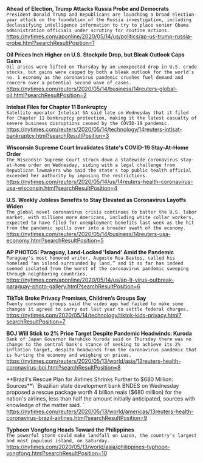 **Ahead of Election, Trump Attacks Russia Probe and Democrats**\
`President Donald Trump and Republicans are launching a broad election-year attack on the foundation of the Russia investigation, including declassifying intelligence information to try to place senior Obama administration officials under scrutiny for routine actions.`\
https://nytimes.com/aponline/2020/05/14/us/politics/ap-us-trump-russia-probe.html?searchResultPosition=1

**Oil Prices Inch Higher on U.S. Stockpile Drop, but Bleak Outlook Caps Gains**\
`Oil prices were lifted on Thursday by an unexpected drop in U.S. crude stocks, but gains were capped by both a bleak outlook for the world's no. 1 economy as the coronavirus pandemic crushes fuel demand and concern over a potential second wave of cases.`\
https://nytimes.com/reuters/2020/05/14/business/14reuters-global-oil.html?searchResultPosition=2

**Intelsat Files for Chapter 11 Bankruptcy**\
`Satellite operator Intelsat SA said late on Wednesday that it filed for Chapter 11 bankruptcy protection, making it the latest casualty of severe business disruptions caused by the COVID-19 pandemic. `\
https://nytimes.com/reuters/2020/05/14/technology/14reuters-intlsat-bankruptcy.html?searchResultPosition=3

**Wisconsin Supreme Court Invalidates State's COVID-19 Stay-At-Home Order**\
`The Wisconsin Supreme Court struck down a statewide coronavirus stay-at-home order on Wednesday, siding with a legal challenge from Republican lawmakers who said the state's top public health official exceeded her authority by imposing the restrictions.`\
https://nytimes.com/reuters/2020/05/14/us/14reuters-health-coronavirus-usa-wisconsin.html?searchResultPosition=4

**U.S. Weekly Jobless Benefits to Stay Elevated as Coronavirus Layoffs Widen**\
`The global novel coronavirus crisis continues to batter the U.S. labor market, with millions more Americans, including white collar workers, expected to have filed for unemployment benefits last week as the hit from the pandemic spills over into a broader swath of the economy.`\
https://nytimes.com/reuters/2020/05/14/business/14reuters-usa-economy.html?searchResultPosition=5

**AP PHOTOS: Paraguay, Land-Locked 'Ísland' Amid the Pandemic**\
`Paraguay's most honored writer, Augusto Roa Bastos, called his homeland "an island surrounded by land,” and it so far has indeed seemed isolated from the worst of the coronavirus pandemic sweeping through neighboring countries.`\
https://nytimes.com/aponline/2020/05/14/us/ap-lt-virus-outbreak-paraguay-photo-gallery.html?searchResultPosition=6

**TikTok Broke Privacy Promises, Children’s Groups Say**\
`Twenty consumer groups said the video app had failed to make some changes it agreed to carry out last year to settle federal charges.`\
https://nytimes.com/2020/05/14/technology/tiktok-kids-privacy.html?searchResultPosition=7

**BOJ Will Stick to 2% Price Target Despite Pandemic Headwinds: Kuroda**\
`Bank of Japan Governor Haruhiko Kuroda said on Thursday there was no change to the central bank's stance of seeking to achieve its 2% inflation target, despite headwinds from the coronavirus pandemic that is hurting the economy and weighing on prices.`\
https://nytimes.com/reuters/2020/05/13/world/asia/13reuters-health-coronavirus-boj.html?searchResultPosition=8

**Brazil's Rescue Plan for Airlines Shrinks Further to $680 Million: Sources**\
`Brazilian state development bank BNDES on Wednesday proposed a rescue package worth 4 billion reais ($680 million) for the nation's airlines, less than half the amount initially anticipated, sources with knowledge of the matter said. `\
https://nytimes.com/reuters/2020/05/13/world/americas/13reuters-health-coronavirus-brazil-airlines.html?searchResultPosition=9

**Typhoon Vongfong Heads Toward the Philippines**\
`The powerful storm could make landfall on Luzon, the country’s largest and most populous island, on Saturday.`\
https://nytimes.com/2020/05/13/world/asia/philippines-typhoon-vongfong.html?searchResultPosition=10

